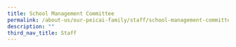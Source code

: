 ```yaml
---
title: School Management Committee
permalink: /about-us/our-peicai-family/staff/school-management-committee
description: ""
third_nav_title: Staff
---
```

